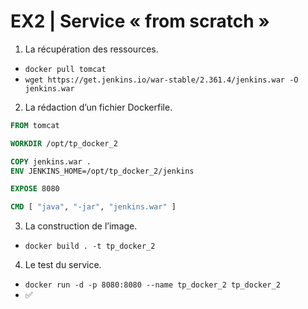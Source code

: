 # EX2 | Service « from scratch »

1. La récupération des ressources.
- `docker pull tomcat`
- `wget https://get.jenkins.io/war-stable/2.361.4/jenkins.war -O jenkins.war`

2. La rédaction d’un fichier Dockerfile.
```Dockerfile
FROM tomcat

WORKDIR /opt/tp_docker_2

COPY jenkins.war .
ENV JENKINS_HOME=/opt/tp_docker_2/jenkins

EXPOSE 8080

CMD [ "java", "-jar", "jenkins.war" ]
```

3. La construction de l’image.
- `docker build . -t tp_docker_2`

4. Le test du service.
- `docker run -d -p 8080:8080 --name tp_docker_2 tp_docker_2`
- ✅